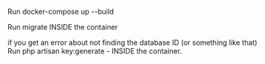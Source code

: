 Run docker-compose up --build

Run migrate INSIDE the container

if you get an error about not finding the database ID (or something like that) Run php artisan key:generate - INSIDE the container.
